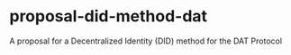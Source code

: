 # proposal-did-method-dat
A proposal for a Decentralized Identity (DID) method for the DAT Protocol
